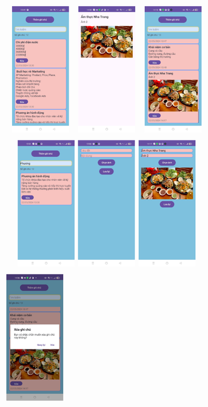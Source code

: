 <div style="display: flex; justify-content: center">
  <img src="image.png" alt="alt text" width="150" style="margin-left: 25px;"/>
  <img src="image-1.png" alt="alt text" width="150" style="margin-left: 25px;"/>
  <img src="image-2.png" alt="alt text" width="150" style="margin-left: 25px;"/>
</div>
<div style="display: flex; justify-content: space-around; margin-top: 20px;">
  <img src="image-4.png" alt="alt text" width="150" style="margin-left: 25px;"/>
  <img src="image-5.png" alt="alt text" width="150" style="margin-left: 0 25px;"/>
  <img src="image-6.png" alt="alt text" width="150" style="margin-left: 0 25px;"/>
</div>

<img src="image-7.png" alt="alt text" width="150" style="margin-top: 20px;"/>
